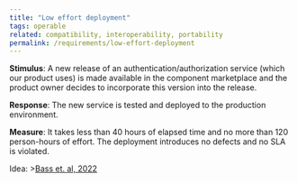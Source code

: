 ```yaml
---
title: "Low effort deployment"
tags: operable
related: compatibility, interoperability, portability
permalink: /requirements/low-effort-deployment
---
```


<div class="quality-requirement" markdown="1">

**Stimulus**: 
A new release of an authentication/authorization service (which our product uses) is made available in the component marketplace and the product owner decides to incorporate this version into the release. 

**Response**: The new service is tested and deployed to the production environment. 


**Measure**: 
It takes less than 40 hours of elapsed time and no more than 120 person-hours of effort. 
The deployment introduces no defects and no SLA is violated.

Idea: >[Bass et. al, 2022](/references/#bass-swa-practice)

</div><br>




